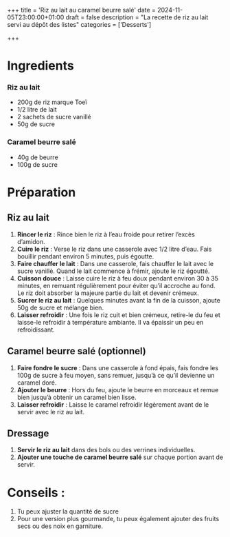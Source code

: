 +++
title = 'Riz au lait au caramel beurre salé'
date = 2024-11-05T23:00:00+01:00
draft = false
description = "La recette de riz au lait servi au dépôt des listes"
categories = ['Desserts']

+++

# Ingredients

### Riz au lait

- 200g de riz marque Toeï
- 1/2 litre de lait
- 2 sachets de sucre vanillé
- 50g de sucre

### Caramel beurre salé

- 40g de beurre
- 100g de sucre

# Préparation

## Riz au lait

1. **Rincer le riz** : Rince bien le riz à l’eau froide pour retirer l’excès d’amidon.
1. **Cuire le riz** : Verse le riz dans une casserole avec 1/2 litre d’eau. Fais bouillir pendant environ 5 minutes, puis égoutte.
1. **Faire chauffer le lait** : Dans une casserole, fais chauffer le lait avec le sucre vanillé. Quand le lait commence à frémir, ajoute le riz égoutté.
1. **Cuisson douce** : Laisse cuire le riz à feu doux pendant environ 30 à 35 minutes, en remuant régulièrement pour éviter qu’il accroche au fond. Le riz doit absorber la majeure partie du lait et devenir crémeux.
1. **Sucrer le riz au lait** : Quelques minutes avant la fin de la cuisson, ajoute 50g de sucre et mélange bien.
1. **Laisser refroidir** : Une fois le riz cuit et bien crémeux, retire-le du feu et laisse-le refroidir à température ambiante. Il va épaissir un peu en refroidissant.

## Caramel beurre salé (optionnel)

1. **Faire fondre le sucre** : Dans une casserole à fond épais, fais fondre les 100g de sucre à feu moyen, sans remuer, jusqu’à ce qu’il devienne un caramel doré.
1. **Ajouter le beurre** : Hors du feu, ajoute le beurre en morceaux et remue bien jusqu’à obtenir un caramel bien lisse.
1. **Laisser refroidir** : Laisse le caramel refroidir légèrement avant de le servir avec le riz au lait.

## Dressage

1. **Servir le riz au lait** dans des bols ou des verrines individuelles.
1. **Ajouter une touche de caramel beurre salé** sur chaque portion avant de servir.

# Conseils :

1. Tu peux ajuster la quantité de sucre
1. Pour une version plus gourmande, tu peux également ajouter des fruits secs ou des noix en garniture.
